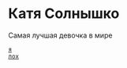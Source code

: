 # Катя Солнышко
Самая лучшая девочка в мире


<code>[я лох](https://vtoroiklass.github.io/ae/ "что")
</code>

